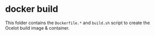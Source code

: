 # docker build

This folder contains the `Dockerfile.*` and `build.sh` script to create the Ocelot build image & container.
